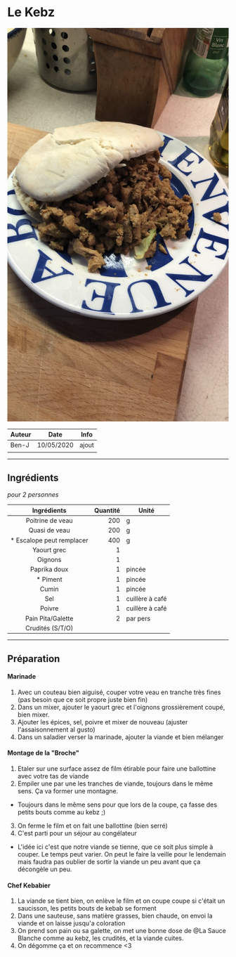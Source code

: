 # Le Kebz

<!-- me transmettre une photo (jpg, png, etc) pour que je la mette ici -->
![photo](photos/UNADJUSTEDNONRAW_thumb_15f8.jpg)

| Auteur         | Date           | Info  |
| -------------- |:--------------:| ----- |
|   Ben-J        |   10/05/2020   | ajout |
|                |                |       |

___

## Ingrédients

*pour 2 personnes*

| Ingrédients                  | Quantité     | Unité
|:----------------------------:|-------------:|-------
| Poitrine de veau             |           200| g
| Quasi de veau                |           200| g
| * Escalope peut remplacer    |           400| g
| Yaourt grec                  |            1 | 
| Oignons                      |            1 | 
| Paprika doux                 |            1 | pincée
| * Piment                     |            1 | pincée
| Cumin                        |            1 | pincée
| Sel                          |            1 | cuillère à café
| Poivre                       |            1 | cuillère à café
| Pain Pita/Galette            |            2 | par pers 
| Crudités (S/T/O)             |              | 


___

## Préparation

#### Marinade
1. Avec un couteau bien aiguisé, couper votre veau en tranche très fines (pas besoin que ce soit propre juste bien fin)
2. Dans un mixer, ajouter le yaourt grec et l'oignons grossièrement coupé, bien mixer.
3. Ajouter les épices, sel, poivre et mixer de nouveau (ajuster l'assaisonnement al gusto)
4. Dans un saladier verser la marinade, ajouter la viande et bien mélanger

#### Montage de la "Broche" 
1. Etaler sur une surface assez de film étirable pour faire une ballottine avec votre tas de viande 
2. Empiler une par une les tranches de viande, toujours dans le même sens. Ça va former une montagne.
  * Toujours dans le même sens pour que lors de la coupe, ça fasse des petits bouts comme au kebz ;)
3. On ferme le film et on fait une ballottine (bien serré)
4. C'est parti pour un séjour au congélateur
  * L'idée ici c'est que notre viande se tienne, que ce soit plus simple à couper. Le temps peut varier. On peut le faire la veille pour le lendemain mais faudra pas oublier de sortir la viande un peu avant que ça décongèle un peu.
  
#### Chef Kebabier
1. La viande se tient bien, on enlève le film et on coupe coupe si c'était un saucisson, les petits bouts de kebab se forment
2. Dans une sauteuse, sans matière grasses, bien chaude, on envoi la viande et on laisse jusqu'a coloration
3. On prend son pain ou sa galette, on met une bonne dose de @La Sauce Blanche comme au kebz, les crudités, et la viande cuites.
4. On dégomme ça et on recommence <3
